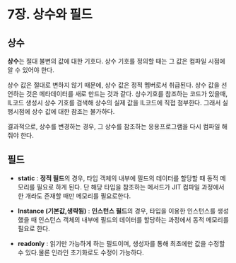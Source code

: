 # 7장. 상수와 필드

## 상수

**상수**는 절대 불변의 값에 대한 기호다. 상수 기호를 정의할 때는 그 값은 컴파일 시점에 알 수 있어야 한다.

상수 값은 절대로 변하지 않기 때문에, 상수 값은 정적 멤버로서 취급된다. 상수 값을 선언하는 것은 메타데이터를 새로 만드는 것과 같다. 상수기호를 참조하는 코드가 있을때, IL코드 생성시 상수 기호를 검색해 상수의 실제 값을 IL코드에 직접 첨부한다. 그래서 실행시점에 상수 값에 대한 참조는 불가하다.

결과적으로, 상수를 변경하는 경우, 그 상수를 참조하는 응용프로그램을 다시 컴파일 해줘야 한다.



## 필드

- **static** : **정적 필드**의 경우, 타입 객체의 내부에 필드의 데이터를 할당할 때 동적 메모리를 필요로 하게 된다. 단 해당 타입을 참조하는 메서드가 JIT 컴파일 과정에서 한 개라도 존재할 때만 메모리를 필요로한다.



- **Instance (기본값,생략됨)** : **인스턴스 필드**의 경우, 타입을 이용한 인스턴스를 생성했을 때 인스턴스 객체의 내부에 필드의 데이터를 할당하는 과정에서 동적 메모리를 필요로 한다.



- **readonly** : 읽기만 가능하게 하는 필드이며, 생성자를 통해 최초에만 값을 수정할 수 있다.물론 인라인 초기화로도 수정이 가능하다.

